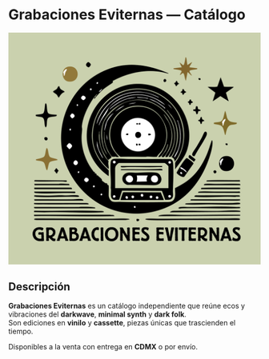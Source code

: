 # Grabaciones Eviternas — Catálogo

![Grabaciones Eviternas](GRABACIONES%20EVITERNAS.jpeg)

## Descripción

**Grabaciones Eviternas** es un catálogo independiente que reúne ecos y vibraciones del **darkwave**, **minimal synth** y **dark folk**.  
Son ediciones en **vinilo** y **cassette**, piezas únicas que trascienden el tiempo.  

Disponibles a la venta con entrega en **CDMX** o por envío.
